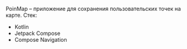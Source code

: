 PoinMap – приложение для сохранения пользовательских точек на карте.
Стек:
- Kotlin
- Jetpack Compose
- Compose Navigation
